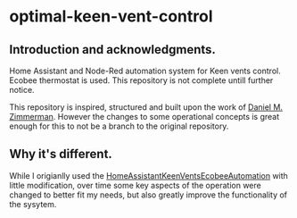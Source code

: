 # optimal-keen-vent-control

## Introduction and acknowledgments.
Home Assistant and Node-Red automation system for Keen vents control. Ecobee thermostat is used.
This repository is not complete untill further notice.

This repository is inspired, structured and built upon the work of [Daniel M. Zimmerman](https://github.com/dmzimmerman/HomeAssistantKeenVentsEcobeeAutomation).
However the changes to some operational concepts is great enough for this to not be a branch to the original repository.

## Why it's different.
While I origianlly used the [HomeAssistantKeenVentsEcobeeAutomation](https://github.com/dmzimmerman/HomeAssistantKeenVentsEcobeeAutomation) with little modification, over time some key aspects of the operation were changed to better fit my needs, but also greatly improve the functionality of the sysytem. 
